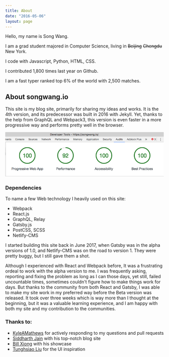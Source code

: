 ```yaml
---
title: About
date: "2016-05-06"
layout: page
---
```

Hello, my name is Song Wang.

I am a grad student majored in Computer Science, living in ~~Beijing~~ ~~Chengdu~~ New York.

I code with Javascript, Python, HTML, CSS.

I contributed 1,800 times last year on Github.

I am a fast typer ranked top 6% of the world with 2,500 matches.


## About songwang.io
This site is my blog site, primarily for sharing my ideas and works. It is the 4th version, and its predecessor was built in 2016 with Jekyll. Yet, thanks to the help from GraphQL and Webpack3, this version is even faster in a more progressive way and performs pretty well in the browser.

<img src="Chrome Audits.png" alt="performance on Chrome">


### Dependencies
To name a few Web technology I heavily used on this site:
* Webpack
* React.js
* GraphQL, Relay
* Gatsby.js
* PostCSS, SCSS
* Netlify-CMS

I started building this site back in June 2017, when Gatsby was in the alpha versions of 1.0, and Netlify-CMS was on the road to version 1. They were pretty buggy, but I still gave them a shot.

Although I experienced with React and Webpack before, It was a frustrating ordeal to work with the alpha version to me. I was frequently asking, reporting and fixing the problem as long as I can those days, yet still, failed uncountable times, sometimes couldn't figure how to make things work for days. But thanks to the community from both React and Gatsby, I was able to make my site work in my preferred way before the Beta version was released. It took over three weeks which is way more than I thought at the beginning, but it was a valuable learning experience, and I am happy with both my site and my contribution to the communities.

### Thanks to:
* [KyleAMathews](https://github.com/KyleAMathews) for actively responding to my questions and  pull requests
* [Siddharth Jain](https://yuppi.es/) with his top-notch blog site
* [Bill Xiong](https://xpchbill.github.io/blog/) with his showcase
* [Tunghsiao Liu](https://github.com/sparanoid/almace-scaffolding)   for the UI inspiration
